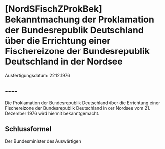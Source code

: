 # [NordSFischZProkBek] Bekanntmachung der Proklamation der Bundesrepublik Deutschland über die Errichtung einer Fischereizone der Bundesrepublik Deutschland in der Nordsee

Ausfertigungsdatum: 22.12.1976

 

## ----

Die Proklamation der Bundesrepublik Deutschland über die Errichtung einer Fischereizone der Bundesrepublik Deutschland in der Nordsee vom 21. Dezember 1976 wird hiermit bekanntgemacht.


## Schlussformel

Der Bundesminister des Auswärtigen
